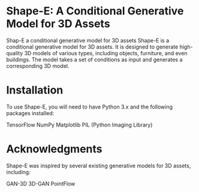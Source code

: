 # Shape-E: A Conditional Generative Model for 3D Assets
Shap-E a conditional generative model for 3D assets
Shape-E is a conditional generative model for 3D assets. It is designed to generate high-quality 3D models of various types, including objects, furniture, and even buildings. The model takes a set of conditions as input and generates a corresponding 3D model.

# Installation
To use Shape-E, you will need to have Python 3.x and the following packages installed:

TensorFlow
NumPy
Matplotlib
PIL (Python Imaging Library)

# Acknowledgments
Shape-E was inspired by several existing generative models for 3D assets, including:

GAN-3D
3D-GAN
PointFlow

